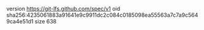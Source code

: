version https://git-lfs.github.com/spec/v1
oid sha256:4235061883a91641e9c9911dc2c084c0185098ea55563a7c7a9c5649ca4e51d1
size 638
